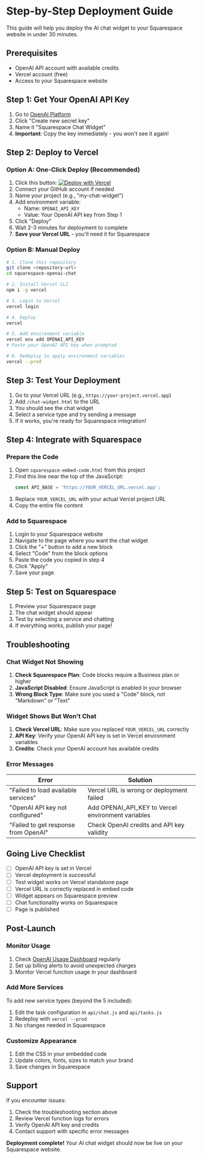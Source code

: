 # Step-by-Step Deployment Guide

This guide will help you deploy the AI chat widget to your Squarespace website in under 30 minutes.

## Prerequisites

- OpenAI API account with available credits
- Vercel account (free)
- Access to your Squarespace website

## Step 1: Get Your OpenAI API Key

1. Go to [OpenAI Platform](https://platform.openai.com/api-keys)
2. Click "Create new secret key"
3. Name it "Squarespace Chat Widget"
4. **Important**: Copy the key immediately - you won't see it again!

## Step 2: Deploy to Vercel

### Option A: One-Click Deploy (Recommended)

1. Click this button: [![Deploy with Vercel](https://vercel.com/button)](https://vercel.com/new/clone?repository-url=https://github.com/your-username/squarespace-openai-chat)
2. Connect your GitHub account if needed
3. Name your project (e.g., "my-chat-widget")
4. Add environment variable:
   - Name: `OPENAI_API_KEY`
   - Value: Your OpenAI API key from Step 1
5. Click "Deploy"
6. Wait 2-3 minutes for deployment to complete
7. **Save your Vercel URL** - you'll need it for Squarespace

### Option B: Manual Deploy

```bash
# 1. Clone this repository
git clone <repository-url>
cd squarespace-openai-chat

# 2. Install Vercel CLI
npm i -g vercel

# 3. Login to Vercel
vercel login

# 4. Deploy
vercel

# 5. Add environment variable
vercel env add OPENAI_API_KEY
# Paste your OpenAI API key when prompted

# 6. Redeploy to apply environment variables
vercel --prod
```

## Step 3: Test Your Deployment

1. Go to your Vercel URL (e.g., `https://your-project.vercel.app`)
2. Add `/chat-widget.html` to the URL
3. You should see the chat widget
4. Select a service type and try sending a message
5. If it works, you're ready for Squarespace integration!

## Step 4: Integrate with Squarespace

### Prepare the Code

1. Open `squarespace-embed-code.html` from this project
2. Find this line near the top of the JavaScript:
   ```javascript
   const API_BASE = 'https://YOUR_VERCEL_URL.vercel.app';
   ```
3. Replace `YOUR_VERCEL_URL` with your actual Vercel project URL
4. Copy the entire file content

### Add to Squarespace

1. Login to your Squarespace website
2. Navigate to the page where you want the chat widget
3. Click the "+" button to add a new block
4. Select "Code" from the block options
5. Paste the code you copied in step 4
6. Click "Apply"
7. Save your page

## Step 5: Test on Squarespace

1. Preview your Squarespace page
2. The chat widget should appear
3. Test by selecting a service and chatting
4. If everything works, publish your page!

## Troubleshooting

### Chat Widget Not Showing

1. **Check Squarespace Plan**: Code blocks require a Business plan or higher
2. **JavaScript Disabled**: Ensure JavaScript is enabled in your browser
3. **Wrong Block Type**: Make sure you used a "Code" block, not "Markdown" or "Text"

### Widget Shows But Won't Chat

1. **Check Vercel URL**: Make sure you replaced `YOUR_VERCEL_URL` correctly
2. **API Key**: Verify your OpenAI API key is set in Vercel environment variables
3. **Credits**: Check your OpenAI account has available credits

### Error Messages

| Error | Solution |
|-------|----------|
| "Failed to load available services" | Vercel URL is wrong or deployment failed |
| "OpenAI API key not configured" | Add OPENAI_API_KEY to Vercel environment variables |
| "Failed to get response from OpenAI" | Check OpenAI credits and API key validity |

## Going Live Checklist

- [ ] OpenAI API key is set in Vercel
- [ ] Vercel deployment is successful
- [ ] Test widget works on Vercel standalone page
- [ ] Vercel URL is correctly replaced in embed code
- [ ] Widget appears on Squarespace preview
- [ ] Chat functionality works on Squarespace
- [ ] Page is published

## Post-Launch

### Monitor Usage

1. Check [OpenAI Usage Dashboard](https://platform.openai.com/usage) regularly
2. Set up billing alerts to avoid unexpected charges
3. Monitor Vercel function usage in your dashboard

### Add More Services

To add new service types (beyond the 5 included):

1. Edit the task configuration in `api/chat.js` and `api/tasks.js`
2. Redeploy with `vercel --prod`
3. No changes needed in Squarespace

### Customize Appearance

1. Edit the CSS in your embedded code
2. Update colors, fonts, sizes to match your brand
3. Save changes in Squarespace

## Support

If you encounter issues:

1. Check the troubleshooting section above
2. Review Vercel function logs for errors
3. Verify OpenAI API key and credits
4. Contact support with specific error messages

**Deployment complete!** Your AI chat widget should now be live on your Squarespace website.